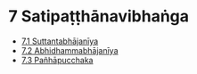 

# 7 Satipaṭṭhānavibhaṅga

* [7.1 Suttantabhājanīya](7/7.1.md)
* [7.2 Abhidhammabhājanīya](7/7.2.md)
* [7.3 Pañhāpucchaka](7/7.3.md)



